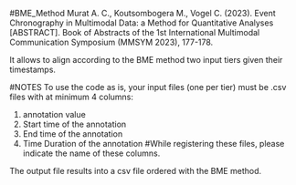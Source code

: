 #BME_Method
Murat A. C., Koutsombogera M., Vogel C. (2023). Event Chronography in Multimodal Data: a Method for Quantitative Analyses [ABSTRACT]. Book of Abstracts of the 1st International Multimodal Communication Symposium (MMSYM 2023), 177-178.

It allows to align according to the BME method two input tiers given their timestamps. 

#NOTES
To use the code as is, your input files (one per tier) must be .csv files with at minimum 4 columns:
 1) annotation value
 2) Start time of the annotation
 3) End time of the annotation
 4) Time Duration of the annotation
#While registering these files, please indicate the name of these columns.

The output file results into a csv file ordered with the BME method.

